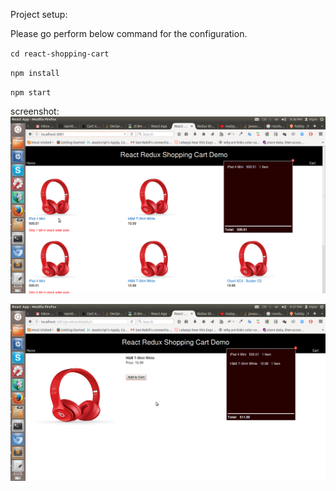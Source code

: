 Project setup:

Please go perform below command for the configuration.

`cd react-shopping-cart`

`npm install`

`npm start`

screenshot:
![alt text](https://github.com/vipin030/react-shopping-cart/blob/master/screenshot/home.png)


![alt text](https://github.com/vipin030/react-shopping-cart/blob/master/screenshot/product.png)
